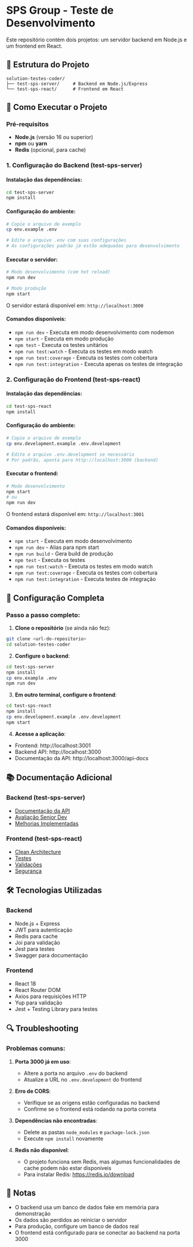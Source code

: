 # SPS Group - Teste de Desenvolvimento

Este repositório contém dois projetos: um servidor backend em Node.js e um frontend em React.

## 📁 Estrutura do Projeto

```
solution-testes-coder/
├── test-sps-server/     # Backend em Node.js/Express
└── test-sps-react/      # Frontend em React
```

## 🚀 Como Executar o Projeto

### Pré-requisitos

- **Node.js** (versão 16 ou superior)
- **npm** ou **yarn**
- **Redis** (opcional, para cache)

### 1. Configuração do Backend (test-sps-server)

#### Instalação das dependências:
```bash
cd test-sps-server
npm install
```

#### Configuração do ambiente:
```bash
# Copie o arquivo de exemplo
cp env.example .env

# Edite o arquivo .env com suas configurações
# As configurações padrão já estão adequadas para desenvolvimento
```

#### Executar o servidor:
```bash
# Modo desenvolvimento (com hot reload)
npm run dev

# Modo produção
npm start
```

O servidor estará disponível em: `http://localhost:3000`

#### Comandos disponíveis:
- `npm run dev` - Executa em modo desenvolvimento com nodemon
- `npm start` - Executa em modo produção
- `npm test` - Executa os testes unitários
- `npm run test:watch` - Executa os testes em modo watch
- `npm run test:coverage` - Executa os testes com cobertura
- `npm run test:integration` - Executa apenas os testes de integração

### 2. Configuração do Frontend (test-sps-react)

#### Instalação das dependências:
```bash
cd test-sps-react
npm install
```

#### Configuração do ambiente:
```bash
# Copie o arquivo de exemplo
cp env.development.example .env.development

# Edite o arquivo .env.development se necessário
# Por padrão, aponta para http://localhost:3000 (backend)
```

#### Executar o frontend:
```bash
# Modo desenvolvimento
npm start
# ou
npm run dev
```

O frontend estará disponível em: `http://localhost:3001`

#### Comandos disponíveis:
- `npm start` - Executa em modo desenvolvimento
- `npm run dev` - Alias para npm start
- `npm run build` - Gera build de produção
- `npm test` - Executa os testes
- `npm run test:watch` - Executa os testes em modo watch
- `npm run test:coverage` - Executa os testes com cobertura
- `npm run test:integration` - Executa testes de integração

## 🔧 Configuração Completa

### Passo a passo completo:

1. **Clone o repositório** (se ainda não fez):
```bash
git clone <url-do-repositorio>
cd solution-testes-coder
```

2. **Configure o backend**:
```bash
cd test-sps-server
npm install
cp env.example .env
npm run dev
```

3. **Em outro terminal, configure o frontend**:
```bash
cd test-sps-react
npm install
cp env.development.example .env.development
npm start
```

4. **Acesse a aplicação**:
- Frontend: http://localhost:3001
- Backend API: http://localhost:3000
- Documentação da API: http://localhost:3000/api-docs

## 📚 Documentação Adicional

### Backend (test-sps-server)
- [Documentação da API](./test-sps-server/API_DOCUMENTATION.md)
- [Avaliação Senior Dev](./test-sps-server/AVALIACAO_SENIOR_DEV.md)
- [Melhorias Implementadas](./test-sps-server/MELHORIAS_IMPLEMENTADAS.md)

### Frontend (test-sps-react)
- [Clean Architecture](./test-sps-react/CLEAN_ARCHITECTURE_README.md)
- [Testes](./test-sps-react/TESTING_README.md)
- [Validações](./test-sps-react/VALIDATION_README.md)
- [Segurança](./test-sps-react/SECURITY_README.md)

## 🛠️ Tecnologias Utilizadas

### Backend
- Node.js + Express
- JWT para autenticação
- Redis para cache
- Joi para validação
- Jest para testes
- Swagger para documentação

### Frontend
- React 18
- React Router DOM
- Axios para requisições HTTP
- Yup para validação
- Jest + Testing Library para testes

## 🔍 Troubleshooting

### Problemas comuns:

1. **Porta 3000 já em uso**:
   - Altere a porta no arquivo `.env` do backend
   - Atualize a URL no `.env.development` do frontend

2. **Erro de CORS**:
   - Verifique se as origens estão configuradas no backend
   - Confirme se o frontend está rodando na porta correta

3. **Dependências não encontradas**:
   - Delete as pastas `node_modules` e `package-lock.json`
   - Execute `npm install` novamente

4. **Redis não disponível**:
   - O projeto funciona sem Redis, mas algumas funcionalidades de cache podem não estar disponíveis
   - Para instalar Redis: https://redis.io/download

## 📝 Notas

- O backend usa um banco de dados fake em memória para demonstração
- Os dados são perdidos ao reiniciar o servidor
- Para produção, configure um banco de dados real
- O frontend está configurado para se conectar ao backend na porta 3000
